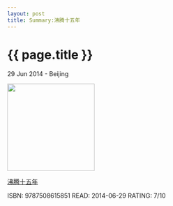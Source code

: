 ```yaml
---
layout: post
title: Summary:沸腾十五年
---
```


{{ page.title }}
================

<p class="meta">29 Jun 2014 - Beijing</p>

<img src="http://img5.douban.com/mpic/s3869658.jpg" width="200" />

[沸腾十五年](http://www.duokan.com/book/15162)


ISBN: 9787508615851 READ: 2014-06-29 RATING: 7/10
